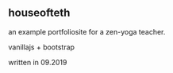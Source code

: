 ## houseofteth

an example portfoliosite for a zen-yoga teacher.

vanillajs + bootstrap

written in 09.2019
